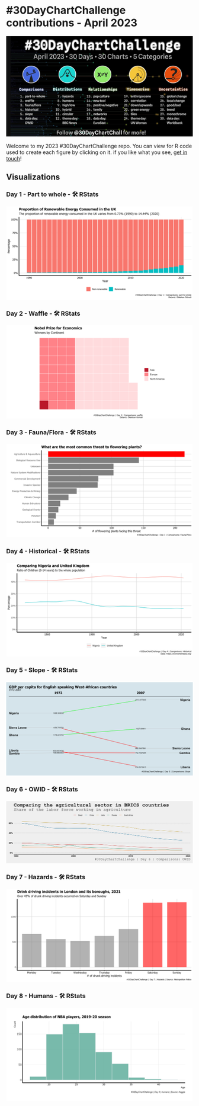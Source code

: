 \#30DayChartChallenge contributions - April 2023
================

![](Figures/2023_banner.jpg)

Welcome to my 2023 \#30DayChartChallenge repo. You can view for R code
used to create each figure by clicking on it. if you like what you see,
[get in touch](https://twitter.com/Oshodi_OS)!

## Visualizations

### Day 1 - Part to whole - 🛠️ RStats

![](Figures/day01_part-to-whole.png)

### Day 2 - Waffle - 🛠️ RStats

![](Figures/day02_waffle.png)

### Day 3 - Fauna/Flora - 🛠️ RStats

![](Figures/day03_flora.png)

### Day 4 - Historical - 🛠️ RStats

![](Figures/day04_historical.png)

### Day 5 - Slope - 🛠️ RStats

![](Figures/day05_slope.png)

### Day 6 - OWID - 🛠️ RStats

![](Figures/day06_OWID.png)

### Day 7 - Hazards - 🛠️ RStats

![](Figures/day07_hazards.png)

### Day 8 - Humans - 🛠️ RStats

![](Figures/day08_human.png)

